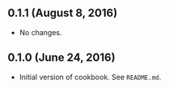 ## 0.1.1 (August 8, 2016)
  - No changes.

## 0.1.0 (June 24, 2016)
  - Initial version of cookbook. See `README.md`.
